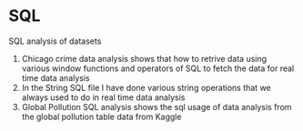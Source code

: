 # SQL
SQL analysis of datasets
1. Chicago crime data analysis shows that how to retrive data using various window functions and operators of SQL to fetch the data for real time data analysis
2. In the String SQL file I have done various string operations that we always used to do in real time data analysis 
3. Global Pollution SQL analysis shows the sql usage of data analysis from the global pollution table data from Kaggle
